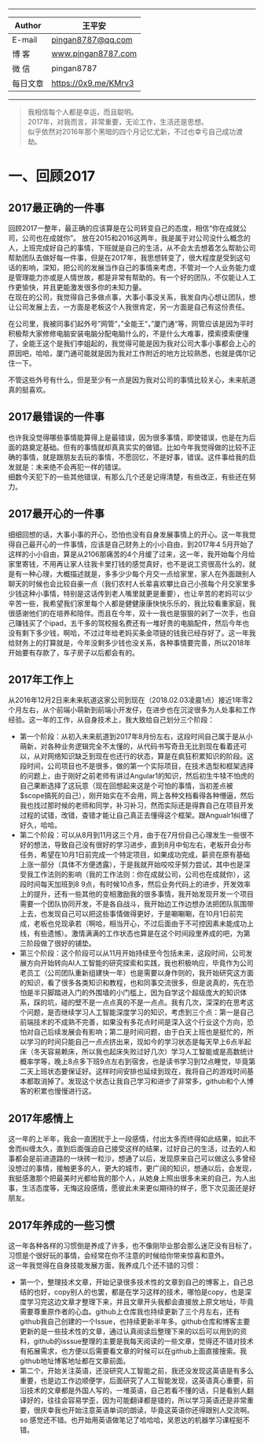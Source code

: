 ****
|Author|王平安|
|---|---
|E-mail|pingan8787@qq.com
|博  客|www.pingan8787.com
|微  信|pingan8787
|每日文章|https://0x9.me/KMrv3
****
  
> 我相信每个人都是幸运，而且聪明。  
> 2017年，对我而言，非常重要，无论工作，生活还是思想。     
> 似乎依然对2016年那个黑暗的四个月记忆尤新，不过也幸亏自己成功渡劫。   

# 一、回顾2017

## 2017最正确的一件事 
  回顾2017一整年，最正确的应该算是在公司转变自己的态度，相信“你在成就公司，公司也在成就你”。 
  放在2015和2016这两年，我是属于对公司没什么概念的人，上班完成好自己的事情，下班就是自己的生活，从不会太去想着怎么帮助公司帮助团队去做好每一件事，但是在2017年，我思想转变了，很大程度是受到这句话的影响，深知，把公司的发展当作自己的事情来考虑，不管对一个人业务能力或是管理能力亦或是人情世故，都是非常有帮助的。有一个好的团队，不仅能让人工作更愉快，并且更能激发很多你的未知力量。    
  在现在的公司，我觉得自己多做点事，大事小事没关系，我发自内心想让团队，想让公司发展上去，一方面是老板这个人我很肯定，另一方面是自己有这份责任。      

在公司里，我被同事们起外号”网管“，”全能王“，”厦门通“等，网管应该是因为平时积极帮大家修修电脑安装电脑分配电脑什么的，不是什么大难事，摸索摸索便懂了，全能王这个是我们李姐起的，我觉得可能是因为我对公司大事小事都会上心的原因吧，哈哈，厦门通可能就是因为我对工作附近的地方比较熟悉，也就是偶尔记住一下。  

  不管这些外号有什么，但是至少有一点是因为我对公司的事情比较关心，未来航道真的挺喜欢。  

## 2017最错误的一件事
  也许我没觉得哪些事情能算得上是最错误，因为很多事情，即使错误，也是在为后面的路奠定基础。但有的事情就却真真实实的做错。比如今年我觉得做的比较不正确的事情，就是跟朋友去玩的事情，不愿回忆，不是好事，错误。这件事给我的启发就是：未来绝不会再犯一样的错误。  
  细数今天犯下的一些其他错误，有那么几个还是记得清楚，有些改正，有些还在努力。  

## 2017最开心的一件事
  细细回想的话，大事小事的开心，恐怕也没有自身发展事情上的开心。这一年我觉得自己最开心的一件事情，应该是自己财务上的小小自由，到2017年4 5月开始了这样的小小自由，算是从2106那痛苦的4个月缓了过来，这一年，我开始每个月给家里寄钱，不用再让家人往我卡里打钱的感觉真好，也不是说工资很高什么的，就是有一种心理，大概描述就是，多多少少每个月交一点给家里，家人在外面跟别人聊天的时候也会比较自豪一点（我们农村人长辈喜欢攀比自己小孩每个月交家里多少钱这种小事情，特别是这话传到老人嘴里就更是重要），也让辛苦的老妈可以少辛苦一些，我希望我们家里每个人都是健健康康快快乐乐的，我比较看重家庭，我很感谢他们的在培养和陪伴。而且在今年，双十一我也是狠狠的剁了一次手，也自己赚钱买了个ipad，五千多的驾校报名费还有一堆好贵的电脑配件，然后今年也没有剩下多少钱，啊哈，不过过年给老妈买条金项链的钱我已经存好了。这一年我给财务上的打算就是，今年没剩多少钱也没关系，各种事情要完善，所以2018年开始要有存款了，车子房子以后都会有的。  

## 2017年工作上
  从2016年12月2日来未来航道这家公司到现在（2018.02.03凌晨1点）接近1年零2个月左右，从个前端小萌新到前端小开发仔，在进步也在沉淀很多为人处事和工作经验。这一年的工作，从自身技术上，我大致给自己划分三个阶段：  
* 第一个阶段：从初入未来航道到2017年8月份左右，这段时间自己属于是从小萌新，对各种业务逻辑完全不太懂的，从代码书写奇丑无比到现在看着还可以，从对网络知识缺乏到现在也还行的状态，算是在疯狂积累知识的阶段。这段时间，公司项目也不是很多，做的第一个实际项目，在技术选型和框架选择的问题上，由于刚好之前老师有讲过Angular1的知识，然后初生牛犊不怕虎的自己果断选择了这玩意（现在回想起来这是个可怕的事情，当初差点被$scope搞死的自己），刚开始实在不会用，网上各种文档看得各种懵逼，然后我也找过那时候的老师和同学，补习补习，然而实际还是得靠自己在项目开发过程的试错，改错，查错才能让自己真正去懂得这个框架。跟Angualr1纠缠了好久，哈哈。  
* 第二个阶段：可以从8月到11月这三个月，由于在7月份自己心理发生一些很不好的想法，导致自己没有很好的学习进步，直到8月中旬左右，老板开会分布任务，希望在10月1日前完成一个特定项目，如果成功完成，薪资在原有基础上涨一部分（具体不方便透露），于是我就开始咬咬牙努力尝试，其中也是深受我工作法则的影响（我的工作法则：你在成就公司，公司也在成就你），这段时间每天加班到8 9点，有时候10点多，然后业务代码上的进步，开发效率上的提升，还有一些其他的变相激励我的很多事情，我开始发现开发一个项目需要一个团队协同开发，不是各自战斗，我开始边工作边想办法把团队氛围带上去，也发现自己可以把这些事情做得更好，于是唰唰唰，在10月1日前完成，老板也兑现承若（啊哈，相当开心，不过后面由于不可控因素未能成功上线，有些遗憾）。激情满满的工作状态也算是在这个时间段里养成的吧，为第三阶段做了很好的铺垫。  
* 第三个阶段：这个阶段可以从11月开始持续至今包括未来，这段时间，公司发展方向开始转向AI人工智能的研究探索和实践，我也积极响应，毕竟作为公司老员工（公司团队重新组建快一年）也是需要以身作则的，我开始研究这方面的知识，看了很多各类知识和教程，也和同事交流很多，但是说真的，先在恐怕是半只脚踏进入门的外围墙的小门槛上，因为自学这个超级庞大的知识体系，踩的坑，碰的壁不是一点点真的不是一点点。我有几次，深深的在思考这个问题，是否继续学习人工智能深度学习的知识，考虑到三个点：第一是自己前端技术的不成熟不完善，如果没有多花点时间是深入这个行业这个方向，恐怕对自己后续发展会有影响；第二是时间问题，由于白天上班也是挺忙的，所以学习的时间只能自己一点点挤出来，现如今的学习状态是每天早上6点半起床（冬天容易赖床，所以我也起床失败过好几次）学习人工智能或是高数统计概率学等，晚上8点多下班9点左右到宿舍，也是读书学习到12点睡觉，毕竟第二天上班状态要保证好。这样时间安排也延续到现在，我将自己的游戏时间基本都取消掉了。发现这个状态让我自己学习和进步了非常多，github和个人博客的积累也慢慢进行这。  

## 2017年感情上
  这一年的上半年，我会一直困扰于上一段感情，付出太多而终得如此结果，如此不舍而纠缠太久，直到后面强迫自己接受这样的结果，过好自己的生活，过去的人和事都会是前进道路的一块砖一粒沙，想通了以后，发现原来自己可以做这么多曾经没想过的事情，接触更多的人，更大的城市，更广阔的知识，想通以后，会发现，我挺感激那个把最美时光都给我的那个人，从她身上照出很多未来的自己，为人出事，生活态度等，无悔这段感情，愿彼此未来更似期待的样子，愿下次见面还是好朋友。 

## 2017年养成的一些习惯
  这一年各种各样的习惯倒是养成了许多，也不像刚毕业那会那么迷茫没有目标了，习惯是个很好玩的事情，会经常在你不注意的时候给你带来惊喜和意外。  
  这一年我觉得在自身技能发展方面，我养成几个还不错的习惯：  
* 第一个，整理技术文章，开始记录很多技术性的文章到自己的博客上，自己总结的也好，copy别人的也罢，都是在学习这样的技术，哪怕是copy，也是深度学习完这边文章才整理下来，并且文章开头我都会直接放上原文地址，毕竟需要尊重原作者的心血。github上仓库我也持续更新了三个月左右，还有github我自己创建的一个Issue，也持续更新半年多。github仓库和博客主要更新的是一些技术性的文章，通过认真阅读后整理下来的以后可以用到的资料，github的isssue整理的主要是我每天阅读的一些文章，觉得还不错对技术有拓展需求，也方便以后需要看文章的时候可以在github上面直接搜索。我github地址博客地址都在文章前面。  
* 第二个，开始关注英语，还没研究人工智能之前，我还没发现这英语是有多么重要，也是边工作边顺便学，后面研究了人工智能发现，这英语真心重要，前沿技术的文章都是外国人写的，一堆英语，自己若看不懂的话，只是看别人翻译好的，往往会容易学歪，因为可能翻译都是错的，所以学习英语还是非常重要，很庆幸我也开始注意英语单词的朗读，毕竟这英语你还得跟别人交流啊。so 感觉还不错。也开始用英语做笔记了哈哈哈，吴恩达的机器学习课程挺不错。  
                                                                                                                                                                                                                                                                                                                             
